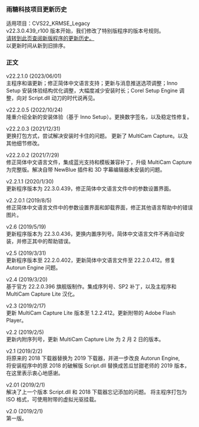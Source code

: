 ### 雨糖科技项目更新历史
适用项目：CVS22_KRMSE_Legacy<br>
v22.3.0.439_r100 版本开始，我们修改了特别版程序的版本号规则。<br>
[请转到此页查阅新版程序的更新历史。](https://github.com/RainCandyTech/RCProject_UpdateHistory/blob/main/CVS22_KRMSE.md)<br>
以更新时间从新到旧排序。
### 正文
v22.2.1.0 (2023/06/01)<br>
主程序和谐更新；修正简体中文语言支持；更新与消息推送选项调整；Inno Setup 安装体验结构优化调整，大幅度减少安装时长；Corel Setup Engine 调整，向对 Script.dll 动刀的时代说再见。

v22.2.0.5 (2022/10/24)<br>
隆重介绍全新的安装体验（基于 Inno Setup）。更换数字签名，以及稳定性修复。

v22.2.0.3 (2021/12/31)<br>
更换打包方式，尝试解决安装时卡住的问题。
更新了 MultiCam Capture。以及其他细节修改。

v22.2.0.2 (2021/7/29)<br>
修正简体中文语言文件，集成蓝光支持和模板兼容补丁，升级 MultiCam Capture 为完整版。解决自带 NewBlue 插件和 3D 字幕编辑器未安装的问题。

v2.2.1.1 (2020/1/30)<br>
更新程序版本为 22.3.0.439，修正简体中文语言文件中的参数设置界面。

v2.2.0.1 (2019/8/5)<br>
修正简体中文语言文件中的参数设置界面和卸载界面，修正其他语言帮助中的错误图片。

v2.6 (2019/5/19)<br>
更新程序版本为 22.3.0.436，更换内置序列号。简体中文语言文件不再自动安装，并修正其中的帮助错误。

v2.5 (2019/3/31)<br>
更新程序版本至 22.2.0.402，更新简体中文语言文件至 22.2.0.412。修复 Autorun Engine 问题。

v2.4 (2019/3/20)<br>
基于官方 22.2.0.396 旗舰版制作。集成序列号、SP2 补丁，以及主程序和 MultiCam Capture Lite 汉化。

v2.3 (2019/2/17)<br>
更新 MultiCam Capture Lite 版本至 1.2.2.412。更新附带的 Adobe Flash Player。

v2.2 (2019/2/5)<br>
更新内附序列号，更新 MultiCam Capture Lite 为 2 月 2 日的版本。

v2.1 (2019/2/2)<br>
将原来的 2018 下载器替换为 2019 下载器，并进一步改良 Autorun Engine,<br>
将安装程序中的原 2018 的破解版 Script.dll 替换成苦瓜甘甜老师的 2019 版本，在这里表示衷心地感谢。

v2.01 (2019/2/1)<br>
解决了上一个版本 Script.dll 和 2018 下载器忘记添加的问题。 将主程序打包为 ISO 格式，可使用附带的虚拟光驱挂载。

v2.0 (2019/2/1)<br>
第一版。
